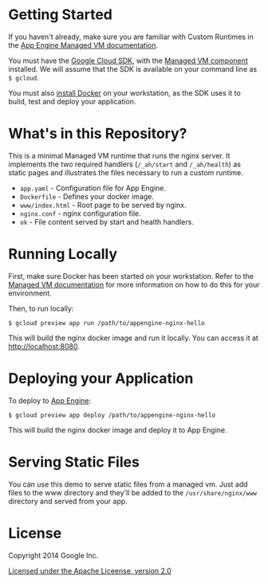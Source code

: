 
Getting Started
===============

If you haven't already, make sure you are familiar with Custom Runtimes in the
[App Engine Managed VM documentation](https://cloud.google.com/appengine/docs/managed-vms/custom-runtimes).

You must have the [Google Cloud SDK](https://cloud.google.com/sdk/), with the [Managed VM component](https://cloud.google.com/appengine/docs/managed-vms/) installed.
We will assume that the SDK is available on your command line as `$ gcloud`.

You must also [install
Docker](https://docs.docker.com/installation/#installation) on your
workstation, as the SDK uses it to build, test and deploy your application.

What's in this Repository?
==========================

This is a minimal Managed VM runtime that runs the nginx server.  It
implements the two required handlers (`/_ah/start` and `/_ah/health`) as
static pages and illustrates the files necessary to run a custom runtime.

+ `app.yaml` - Configuration file for App Engine.
+ `Dockerfile` - Defines your docker image.
+ `www/index.html` - Root page to be served by nginx.
+ `nginx.conf` - nginx configuration file.
+ `ok` - File content served by start and health handlers.

Running Locally
===============

First, make sure Docker has been started on your workstation. Refer to the
[Managed VM documentation](https://cloud.google.com/appengine/docs/java/managed-vms/)
for more information on how to do this for your environment.

Then, to run locally:

  `$ gcloud preview app run /path/to/appengine-nginx-hello`

This will build the nginx docker image and run it locally. You can access it
at [http://localhost:8080](http://localhost:8080).

Deploying your Application
==========================

To deploy to [App Engine](https://cloud.google.com/appengine/):

  `$ gcloud preview app deploy /path/to/appengine-nginx-hello`

This will build the nginx docker image and deploy it to App Engine.

Serving Static Files
====================

You can use this demo to serve static files from a managed vm. Just add files
to the www directory and they'll be added to the `/usr/share/nginx/www`
directory and served from your app.

License
=========

Copyright 2014 Google Inc.

[Licensed under the Apache Liceense, version 2.0](LICENSE)
